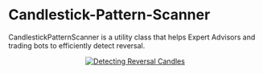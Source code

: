# Candlestick-Pattern-Scanner
CandlestickPatternScanner is a utility class that helps Expert Advisors and trading bots to efficiently detect reversal.

<p align="center" dir="auto">
  <a target="_blank" rel="noopener noreferrer" href="/img/bearish-bullish-candle-patterns-gif.gif">
    <img src="/img/bearish-bullish-candle-patterns-gif.gif" alt="Detecting Reversal Candles">
  </a>
</p>
